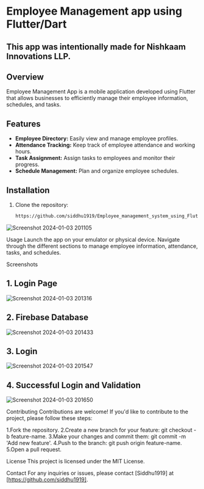 # Employee Management app using Flutter/Dart

## This app was intentionally made for Nishkaam Innovations LLP.

## Overview

Employee Management App is a mobile application developed using Flutter that allows businesses to efficiently manage their employee information, schedules, and tasks.

## Features

- **Employee Directory:** Easily view and manage employee profiles.
- **Attendance Tracking:** Keep track of employee attendance and working hours.
- **Task Assignment:** Assign tasks to employees and monitor their progress.
- **Schedule Management:** Plan and organize employee schedules.

## Installation

1. Clone the repository:

   ```bash
   https://github.com/siddhu1919/Employee_management_system_using_Flutter.git
![Screenshot 2024-01-03 201105](https://github.com/siddhu1919/Employee_management_system_using_Flutter/assets/85176765/92d4364a-9d49-49d8-863c-57908addd8de)

Usage
Launch the app on your emulator or physical device.
Navigate through the different sections to manage employee information, attendance, tasks, and schedules.

Screenshots
## 1. Login Page
![Screenshot 2024-01-03 201316](https://github.com/siddhu1919/Employee_management_system_using_Flutter/assets/85176765/73f2642c-56fb-41fc-9224-206b68927f8f)

## 2. Firebase Database
![Screenshot 2024-01-03 201433](https://github.com/siddhu1919/Employee_management_system_using_Flutter/assets/85176765/29e73aca-ff3d-44e0-8f0b-9a9e02bab9c0)

## 3. Login
![Screenshot 2024-01-03 201547](https://github.com/siddhu1919/Employee_management_system_using_Flutter/assets/85176765/91d5131a-e052-4ab8-9e8e-b512fcaef35f)

## 4. Successful Login and Validation
![Screenshot 2024-01-03 201650](https://github.com/siddhu1919/Employee_management_system_using_Flutter/assets/85176765/61adb15b-4945-41ab-9df7-bcf3200ea1e6)


Contributing
Contributions are welcome! If you'd like to contribute to the project, please follow these steps:

1.Fork the repository.
2.Create a new branch for your feature: git checkout -b feature-name.
3.Make your changes and commit them: git commit -m 'Add new feature'.
4.Push to the branch: git push origin feature-name.
5.Open a pull request.

License
This project is licensed under the MIT License.

Contact
For any inquiries or issues, please contact [Siddhu1919] at [https://github.com/siddhu1919].
